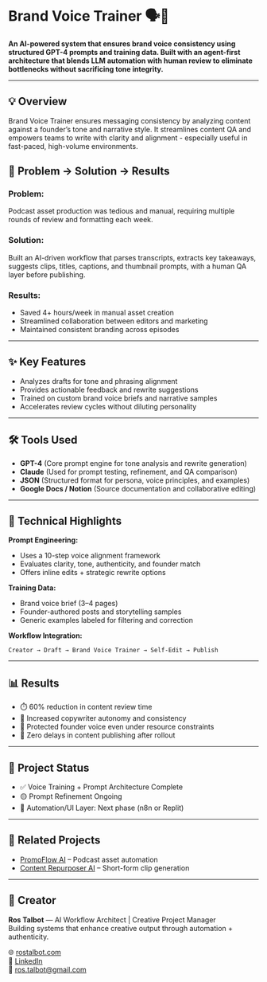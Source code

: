 # Brand Voice Trainer 🗣️🤖  
**An AI-powered system that ensures brand voice consistency using structured GPT-4 prompts and training data.
Built with an agent-first architecture that blends LLM automation with human review to eliminate bottlenecks without sacrificing tone integrity.**

---

## 💡 Overview  
Brand Voice Trainer ensures messaging consistency by analyzing content against a founder’s tone and narrative style. It streamlines content QA and empowers teams to write with clarity and alignment - especially useful in fast-paced, high-volume environments.

## 🧩 Problem → Solution → Results

### Problem:
Podcast asset production was tedious and manual, requiring multiple rounds of review and formatting each week.

### Solution:
Built an AI-driven workflow that parses transcripts, extracts key takeaways, suggests clips, titles, captions, and thumbnail prompts, with a human QA layer before publishing.

### Results:
- Saved 4+ hours/week in manual asset creation
- Streamlined collaboration between editors and marketing
- Maintained consistent branding across episodes

---

## ✨ Key Features
- Analyzes drafts for tone and phrasing alignment
- Provides actionable feedback and rewrite suggestions
- Trained on custom brand voice briefs and narrative samples
- Accelerates review cycles without diluting personality

---

## 🛠️ Tools Used
- **GPT-4** (Core prompt engine for tone analysis and rewrite generation)  
- **Claude** (Used for prompt testing, refinement, and QA comparison)  
- **JSON** (Structured format for persona, voice principles, and examples)  
- **Google Docs / Notion** (Source documentation and collaborative editing)

---

## 🔧 Technical Highlights

**Prompt Engineering:**  
- Uses a 10-step voice alignment framework
- Evaluates clarity, tone, authenticity, and founder match
- Offers inline edits + strategic rewrite options 

**Training Data:**  
- Brand voice brief (3–4 pages)
- Founder-authored posts and storytelling samples
- Generic examples labeled for filtering and correction 

**Workflow Integration:**  
```
Creator → Draft → Brand Voice Trainer → Self-Edit → Publish
```

---

## 📊 Results  
- ⏱️ 60% reduction in content review time  
- 🧠 Increased copywriter autonomy and consistency  
- 📝 Protected founder voice even under resource constraints  
- 🚀 Zero delays in content publishing after rollout

---

## 📌 Project Status  
- ✅ Voice Training + Prompt Architecture Complete 
- 🟡 Prompt Refinement Ongoing  
- 🔴 Automation/UI Layer: Next phase (n8n or Replit)

---

## 🔗 Related Projects  
- [PromoFlow AI](https://github.com/RosTalbot/promoflow-ai) – Podcast asset automation  
- [Content Repurposer AI](https://github.com/RosTalbot/content-repurposer-ai) – Short-form clip generation

---

## 👤 Creator  
**Ros Talbot** — AI Workflow Architect | Creative Project Manager  
Building systems that enhance creative output through automation + authenticity.

🌐 [rostalbot.com](https://rostalbot.com)  
💼 [LinkedIn](https://www.linkedin.com/in/rostalbot)  
📧 [ros.talbot@gmail.com](mailto:ros.talbot@gmail.com)
